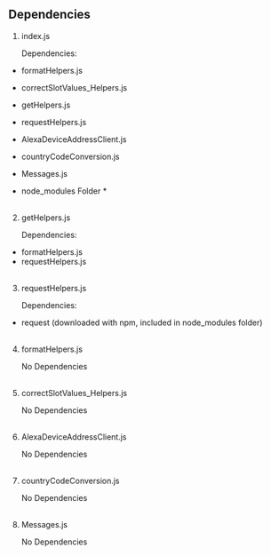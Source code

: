 ## Dependencies 

1. index.js

    Dependencies: 
* formatHelpers.js
* correctSlotValues_Helpers.js
* getHelpers.js
* requestHelpers.js
* AlexaDeviceAddressClient.js
* countryCodeConversion.js
* Messages.js

* node_modules Folder *  <br /><br />



2. getHelpers.js 

    Dependencies: 
* formatHelpers.js
* requestHelpers.js  <br /><br />


3. requestHelpers.js 

    Dependencies: 
* request (downloaded with npm, included in node_modules folder)  <br /><br />


4. formatHelpers.js 

    No Dependencies<br /><br />
    

5. correctSlotValues_Helpers.js

    No Dependencies<br /><br />
    

6. AlexaDeviceAddressClient.js

    No Dependencies<br /><br />
    

7. countryCodeConversion.js

    No Dependencies<br /><br />
    

8. Messages.js

    No Dependencies<br /><br />
    
    
    



